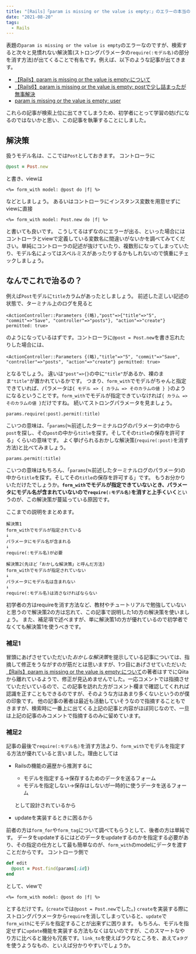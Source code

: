 ```yaml
---
title: "[Rails]「param is missing or the value is empty:」のエラーの本当の解決方法"
date: "2021-08-20"
tags:
  - Rails
---
```



表題の`param is missing or the value is empty`のエラーなのですが、検索すると次々と見慣れない解決策(ストロングパラメータの`require(:モデル名)`の部分を消す方法)が出てくることで有名です。例えば、以下のような記事が出てきます。
- [【Rails】param is missing or the value is empty:について](https://qiita.com/Takka_Log/items/32dae78d7e3892e7b051)
- [【Rails6】param is missing or the value is empty: postで少し詰まったが無事解決](https://qiita.com/kazuki13070311/items/cdd4917af204e00de001)
- [param is missing or the value is empty: user](https://manabu-ito.hatenablog.com/entry/2021/01/22/220608)

これらの記事が検索上位に出てきてしまうため、初学者にとって学習の妨げになるのではないかと思い、この記事を執筆することにしました。

## 解決策
扱うモデル名は、ここでは`Post`としておきます。
コントローラに
```rb
@post = Post.new
```
と書き、viewは
```
<%= form_with model: @post do |f| %>
```
などとしましょう。
あるいはコントローラにインスタンス変数を用意せずにviewに直接
```
<%= form_with model: Post.new do |f| %>
```
と書いても良いです。
こうしてるはずなのにエラーが出る、といった場合にはコントローラとviewで定義している変数名に間違いがないかを調べてみてください。単純にコントローラの記述が抜けていたり、複数形になってしまっていたり、モデル名によってはスペルミスがあったりするかもしれないので慎重にチェックしましょう。

## なんでこれで治るの？
例えば`Post`モデルに`title`カラムがあったとしましょう。
前述した正しい記述の状態で、ターミナル上のログを見ると
```
<ActionController::Parameters {(略),"post"=>{"title"=>"5", "commit"=>"Save", "controller"=>"posts"}, "action"=>"create"} permitted: true>
```
のようになっているはずです。コントローラに`@post = Post.new`を書き忘れたりした場合には、
```
<ActionController::Parameters {(略),"title"=>"5", "commit"=>"Save", "controller"=>"posts", "action"=>"create"} permitted: true>
```
となるでしょう。
違いは`"post"=>{}`の中に`"title"`があるか、裸のまま`"title"`が置かれているかです。
つまり、`form_with`でモデルがちゃんと指定できていれば、パラメータは`{ モデル => { カラム => そのカラムの値 } }`のようになるということです。`form_with`でモデルが指定できていなければ`{ カラム => そのカラムの値 }`だけですね。
続いてストロングパラメータを見ましょう。
```
params.require(:post).permit(:title)
```
こいつの意味は、「`params`(≒前述したターミナルログのパラメータ)の中から`post`を探し、その`post`の中から`title`を探す。そしてその`title`の保存を許可する」くらいの意味です。
よく挙げられるおかしな解決策(`require(:post)`を消す方法)と比べてみましょう。
```
params.permit(:title)
```
こいつの意味はもちろん、「`params`(≒前述したターミナルログのパラメータ)の中から`title`を探す。そしてその`title`の保存を許可する」です。
もうお分かりいただけたでしょうか。**`form_with`でモデルが指定できていないとき、パラメータにモデル名が含まれていないので`require(:モデル名)`を消すと上手くいく**というのが、この解決策が蔓延っている原因です。

ここまでの説明をまとめます。

```
解決策1
form_withでモデルが指定されている
↓
パラメータにモデル名が含まれる
↓
require(:モデル名)が必要

解決策2(先ほど「おかしな解決策」と呼んだ方法)
form_withでモデルが指定されていない
↓
パラメータにモデル名は含まれない
↓
require(:モデル名)は消さなければならない
```

初学者の方はrequireを消す方法など、教材やチュートリアルで勉強していないと思うので解決策2の方は忘れて、この記事で説明した1の方の解決策を使いましょう。
また、補足項で述べますが、単に解決策1の方が優れているので初学者でなくても解決策1を使うべきです。

### 補足1
冒頭にあげさせていただいた*おかしな解決策*を提示している記事については、指摘して修正をうながすのが筋だとは思いますが、1つ目にあげさせていただいた[【Rails】param is missing or the value is empty:について](https://qiita.com/Takka_Log/items/32dae78d7e3892e7b051)の著者はすでにQiitaから離れているようで、修正が見込めませんでした。一応コメントでは指摘させていただいているので、この記事を訪れた方がコメント欄まで確認してくれれば認識を正すこともできるのですが、そのような方はあまり多くないというのが僕の印象です。
他の記事の著者は最近も活動していそうなので指摘することもできますが、検索時に一番上に出てくる上記の記事と内容がほぼ同じなので、一旦は上記の記事のみコメントで指摘するのみに留めています。

### 補足2
記事の最後で`require(:モデル名)`を消す方法より、`form_with`でモデルを指定する方法が優れていると言いました。理由としては

- Railsの機能の遍歴から推測するに
  - モデルを指定する→保存するためのデータを送るフォーム
  - モデルを指定しない→保存はしないが一時的に使うデータを送るフォーム

  として設計されているから
- updateを実装するときに困るから

前者の方は`form_for`や`form_tag`について調べてもらうとして、後者の方は単純です。
データをupdateするにはどのデータをupdateするのかを指定する必要があり、その指定の仕方として最も簡単なのが、`form_with`のmodelにデータを渡すことだからです。
コントローラ側で
```rb
def edit
  @post = Post.find(params[:id])
end
```
として、viewで
```
<%= form_with model: @post do |f| %>
```
とするだけです。(`create`では`@post = Post.new`でした。)
`create`を実装する際にストロングパラメータから`require`を消してしまっていると、`update`で`form_with`にモデルを指定することが出来ずに困ります。
もちろん、モデルを指定せずに`update`機能を実装する方法もなくはないのですが、このスマートなやり方に比べると幾分も冗長です。`link_to`を使えばラクなところを、あえて`aタグ`を使うようなもの、といえば分かりやすいでしょうか。